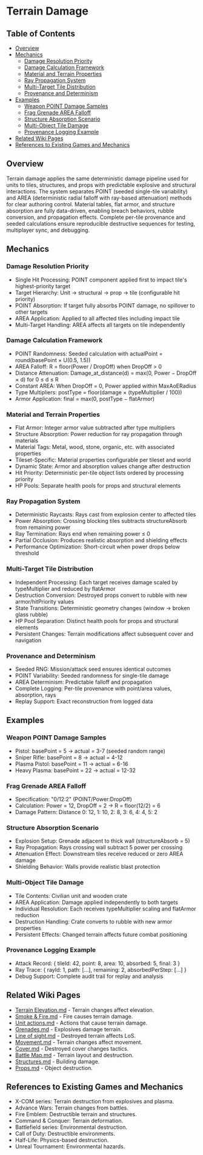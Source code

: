 # Terrain Damage

## Table of Contents
- [Overview](#overview)
- [Mechanics](#mechanics)
  - [Damage Resolution Priority](#damage-resolution-priority)
  - [Damage Calculation Framework](#damage-calculation-framework)
  - [Material and Terrain Properties](#material-and-terrain-properties)
  - [Ray Propagation System](#ray-propagation-system)
  - [Multi-Target Tile Distribution](#multi-target-tile-distribution)
  - [Provenance and Determinism](#provenance-and-determinism)
- [Examples](#examples)
  - [Weapon POINT Damage Samples](#weapon-point-damage-samples)
  - [Frag Grenade AREA Falloff](#frag-grenade-area-falloff)
  - [Structure Absorption Scenario](#structure-absorption-scenario)
  - [Multi-Object Tile Damage](#multi-object-tile-damage)
  - [Provenance Logging Example](#provenance-logging-example)
- [Related Wiki Pages](#related-wiki-pages)
- [References to Existing Games and Mechanics](#references-to-existing-games-and-mechanics)

## Overview

Terrain damage applies the same deterministic damage pipeline used for units to tiles, structures, and props with predictable explosive and structural interactions. The system separates POINT (seeded single-tile variability) and AREA (deterministic radial falloff with ray-based attenuation) methods for clear authoring control. Material tables, flat armor, and structure absorption are fully data-driven, enabling breach behaviors, rubble conversion, and propagation effects. Complete per-tile provenance and seeded calculations ensure reproducible destructive sequences for testing, multiplayer sync, and debugging.

## Mechanics

### Damage Resolution Priority
- Single Hit Processing: POINT component applied first to impact tile's highest-priority target
- Target Hierarchy: Unit → structural → prop → tile (configurable hit priority)
- POINT Absorption: If target fully absorbs POINT damage, no spillover to other targets
- AREA Application: Applied to all affected tiles including impact tile
- Multi-Target Handling: AREA affects all targets on tile independently

### Damage Calculation Framework
- POINT Randomness: Seeded calculation with actualPoint = round(basePoint × U(0.5, 1.5))
- AREA Falloff: R = floor(Power / DropOff) when DropOff > 0
- Distance Attenuation: Damage_at_distance(d) = max(0, Power − DropOff × d) for 0 ≤ d ≤ R
- Constant AREA: When DropOff = 0, Power applied within MaxAoERadius
- Type Multipliers: postType = floor(damage × (typeMultiplier / 100))
- Armor Application: final = max(0, postType − flatArmor)

### Material and Terrain Properties
- Flat Armor: Integer armor value subtracted after type multipliers
- Structure Absorption: Power reduction for ray propagation through materials
- Material Tags: Metal, wood, stone, organic, etc. with associated properties
- Tileset-Specific: Material properties configurable per tileset and world
- Dynamic State: Armor and absorption values change after destruction
- Hit Priority: Deterministic per-tile object lists ordered by processing priority
- HP Pools: Separate health pools for props and structural elements

### Ray Propagation System
- Deterministic Raycasts: Rays cast from explosion center to affected tiles
- Power Absorption: Crossing blocking tiles subtracts structureAbsorb from remaining power
- Ray Termination: Rays end when remaining power ≤ 0
- Partial Occlusion: Produces realistic absorption and shielding effects
- Performance Optimization: Short-circuit when power drops below threshold

### Multi-Target Tile Distribution
- Independent Processing: Each target receives damage scaled by typeMultiplier and reduced by flatArmor
- Destruction Conversion: Destroyed props convert to rubble with new armor/hitPriority values
- State Transitions: Deterministic geometry changes (window → broken glass rubble)
- HP Pool Separation: Distinct health pools for props and structural elements
- Persistent Changes: Terrain modifications affect subsequent cover and navigation

### Provenance and Determinism
- Seeded RNG: Mission/attack seed ensures identical outcomes
- POINT Variability: Seeded randomness for single-tile damage
- AREA Determinism: Predictable falloff and propagation
- Complete Logging: Per-tile provenance with point/area values, absorption, rays
- Replay Support: Exact reconstruction from logged data

## Examples

### Weapon POINT Damage Samples
- Pistol: basePoint = 5 → actual = 3-7 (seeded random range)
- Sniper Rifle: basePoint = 8 → actual = 4-12
- Plasma Pistol: basePoint = 11 → actual = 6-16
- Heavy Plasma: basePoint = 22 → actual = 12-32

### Frag Grenade AREA Falloff
- Specification: "0/12:2" (POINT/Power:DropOff)
- Calculation: Power = 12, DropOff = 2 → R = floor(12/2) = 6
- Damage Pattern: Distance 0: 12, 1: 10, 2: 8, 3: 6, 4: 4, 5: 2

### Structure Absorption Scenario
- Explosion Setup: Grenade adjacent to thick wall (structureAbsorb = 5)
- Ray Propagation: Rays crossing wall subtract 5 power per crossing
- Attenuation Effect: Downstream tiles receive reduced or zero AREA damage
- Shielding Behavior: Walls provide realistic blast protection

### Multi-Object Tile Damage
- Tile Contents: Civilian unit and wooden crate
- AREA Application: Damage applied independently to both targets
- Individual Resolution: Each receives typeMultiplier scaling and flatArmor reduction
- Destruction Handling: Crate converts to rubble with new armor properties
- Persistent Effects: Changed terrain affects future combat positioning

### Provenance Logging Example
- Attack Record: { tileId: 42, point: 8, area: 10, absorbed: 5, final: 3 }
- Ray Trace: { rayId: 1, path: [...], remaining: 2, absorbedPerStep: [...] }
- Debug Support: Complete audit trail for replay and analysis

## Related Wiki Pages

- [Terrain Elevation.md](../battlescape/Terrain%20Elevation.md) - Terrain changes affect elevation.
- [Smoke & Fire.md](../battlescape/Smoke%20&%20Fire.md) - Fire causes terrain damage.
- [Unit actions.md](../battlescape/Unit%20actions.md) - Actions that cause terrain damage.
- [Grenades.md](../battlescape/Grenades.md) - Explosives damage terrain.
- [Line of sight.md](../battlescape/Line%20of%20sight.md) - Destroyed terrain affects LoS.
- [Movement.md](../battlescape/Movement.md) - Terrain changes affect movement.
- [Cover.md](../battlescape/Cover.md) - Destroyed cover changes tactics.
- [Battle Map.md](../battlescape/Battle%20Map.md) - Terrain layout and destruction.
- [Structures.md](../battlescape/Structures.md) - Building damage.
- [Props.md](../battlescape/Props.md) - Object destruction.

## References to Existing Games and Mechanics

- X-COM series: Terrain destruction from explosives and plasma.
- Advance Wars: Terrain changes from battles.
- Fire Emblem: Destructible terrain and structures.
- Command & Conquer: Terrain deformation.
- Battlefield series: Environmental destruction.
- Call of Duty: Destructible environments.
- Half-Life: Physics-based destruction.
- Unreal Tournament: Environmental hazards.


